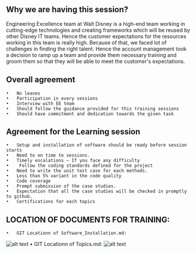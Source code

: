 ## Why we are having this session? ##

Engineering Excellence team at Walt Disney is a high-end team working in   cutting-edge technologies and creating frameworks which will be reused by other Disney IT teams. Hence the customer expectations for the resources working in this team is really high. Because of that, we faced lot of challenges in finding the right talent. Hence the account management took a decision to ramp up a team and provide them necessary training and groom them so that they will be able to meet the customer's expectations.

## Overall agreement ##

	•	No leaves 
	•	Participation in every sessions
	•	Interview with EE team
	•	Should follow the guidance provided for this training sessions
	•	Should have commitment and dedication towards the given task

## Agreement for the Learning session ##

	•	Setup and installation of software should be ready before session starts
	•	Need to on time to sessions.
	•	Timely escalations – If you face any difficulty
	•	 Follow the coding standards defined for the project
	•	Need to write the unit test case for each methods.
	•	Less than 5% variant in the code quality
	•	Code coverage
	•	Prompt submission of the case studies.  
	•	Expectation that all the case studies will be checked in promptly to github.
	•	Certifications for each topics

## LOCATION OF DOCUMENTS FOR TRAINING: ##

	•	GIT Locationn of Software_Installation.md: 
![alt text](https://github.com/CTSJavaTraining/docs)
	•	GIT Locationn of Topics.md:
![alt text](https://github.com/CTSJavaTraining/docs)
